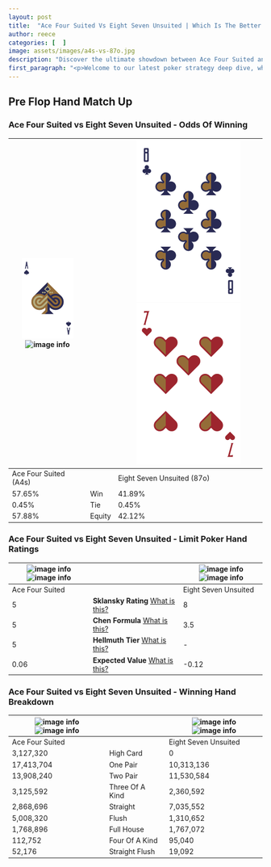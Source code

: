 ```yaml
---
layout: post
title:  "Ace Four Suited Vs Eight Seven Unsuited | Which Is The Better Hand In Poker? A Complete Guide"
author: reece
categories: [  ]
image: assets/images/a4s-vs-87o.jpg
description: "Discover the ultimate showdown between Ace Four Suited and Eight Seven Unsuited in poker! Uncover the odds, strategies, and scenarios where one hand triumphs over the other. Get ready to up your poker game with this thrilling analysis."
first_paragraph: "<p>Welcome to our latest poker strategy deep dive, where we're pitting two distinct hands against each other in a high-stakes showdown: Ace Four Suited vs Eight Seven Unsuited.</p><p>In the dynamic world of poker, every decision counts, and knowing which hand holds the upper hand is key to your success at the table.</p><p>In this article, we'll dissect these two hands, explore the scenarios where one dominates the other, and equip you with the knowledge to make strategic choices that can tip the odds in your favor.</p><p>Get ready to unravel the intriguing dynamics of these poker hands and elevate your game to new heights.</p>"
---
```




[comment]: # (sp0)

## Pre Flop Hand Match Up

<div class="table hand-ratings" markdown="1"> 



### Ace Four Suited vs Eight Seven Unsuited - Odds Of Winning


    
| ![image info](assets/images/hand1/A.png) ![image info](assets/images/hand1/4s.png) |  | ![image info](assets/images/hand2/8.png) ![image info](assets/images/hand2/7o.png) |
| -------- | -------- | -------- |
| Ace Four Suited (A4s) |  | Eight Seven Unsuited (87o) |
| 57.65% | Win | 41.89% |
| 0.45% | Tie | 0.45% |
| 57.88% | Equity | 42.12% |




[comment]: # (sp1)



### Ace Four Suited vs Eight Seven Unsuited - Limit Poker Hand Ratings


    
| ![image info](https://www.riverpairs.com/assets/images/hand1/A.png) ![image info](https://www.riverpairs.com/assets/images/hand1/4s.png) |  | ![image info](https://www.riverpairs.com/assets/images/hand2/8.png) ![image info](https://www.riverpairs.com/assets/images/hand2/7o.png) |
| -------- | -------- | -------- |
| Ace Four Suited |  | Eight Seven Unsuited |
| 5 | **Sklansky Rating** [What is this?](/sklansky-rating-explained) | 8 |
| 5 | **Chen Formula** [What is this?](/chen-formula-explained) | 3.5 |
| 5 | **Hellmuth Tier** [What is this?](/Hellmuth-tier-explained) | - |
| 0.06 | **Expected Value** [What is this?](/expected-value-explained) | -0.12 |




[comment]: # (sp2)



### Ace Four Suited vs Eight Seven Unsuited - Winning Hand Breakdown


    
| ![image info](https://www.riverpairs.com/assets/images/hand1/A.png) ![image info](https://www.riverpairs.com/assets/images/hand1/4s.png) |  | ![image info](https://www.riverpairs.com/assets/images/hand2/8.png) ![image info](https://www.riverpairs.com/assets/images/hand2/7o.png) |
| -------- | -------- | -------- |
| Ace Four Suited |  | Eight Seven Unsuited |
| 3,127,320 | High Card | 0 |
| 17,413,704 | One Pair | 10,313,136 |
| 13,908,240 | Two Pair | 11,530,584 |
| 3,125,592 | Three Of A Kind | 2,360,592 |
| 2,868,696 | Straight | 7,035,552 |
| 5,008,320 | Flush | 1,310,652 |
| 1,768,896 | Full House | 1,767,072 |
| 112,752 | Four Of A Kind | 95,040 |
| 52,176 | Straight Flush | 19,092 |




[comment]: # (sp3)



</div>

[comment]: # (sp4)



[comment]: # (sp5)


